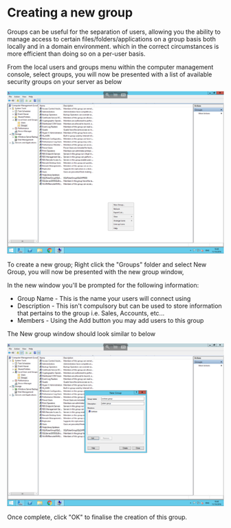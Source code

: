 # Creating a new group

Groups can be useful for the separation of users, allowing you the ability to manage access to certain files/folders/applications on a group basis both locally and in a domain environment. which in the correct circumstances is more efficient than doing so on a per-user basis.

From the local users and groups menu within the computer management console, select groups, you will now be presented with a list of available security groups on your server as below

![computer management groups](Files/Creategroup/computermanagementgroupscontextmenu.png)

To create a new group; Right click the "Groups" folder and select New Group, you will now be presented with the new group window, 

In the new window you'll be prompted for the following information:
* Group Name - This is the name your users will connect using
* Description - This isn't compulsory but can be used to store information that pertains to the group i.e. Sales, Accounts, etc...
* Members - Using the Add button you may add users to this group

The New group window should look similar to below

![new group](Files/Creategroup/useraddedtonewgroup.png)

Once complete, click "OK" to finalise the creation of this group.
